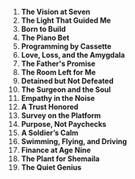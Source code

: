 1. **The Vision at Seven**
2. **The Light That Guided Me**
3. **Born to Build**
4. **The Piano Bet**
5. **Programming by Cassette**
6. **Love, Loss, and the Amygdala**
7. **The Father's Promise**
8. **The Room Left for Me**
9. **Detained but Not Defeated**
10. **The Surgeon and the Soul**
11. **Empathy in the Noise**
12. **A Trust Honored**
13. **Survey on the Platform**
14. **Purpose, Not Paychecks**
15. **A Soldier’s Calm**
16. **Swimming, Flying, and Driving**
17. **Finance at Age Nine**
18. **The Plant for Shemaila**
19. **The Quiet Genius**
